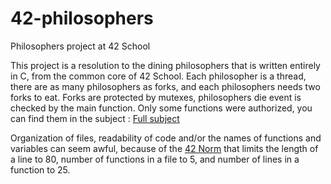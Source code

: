 # 42-philosophers
Philosophers project at 42 School

This project is a resolution to the dining philosophers that is written entirely in C, from the common core of 42 School.
Each philosopher is a thread, there are as many philosophers as forks, and each philosophers needs two forks to eat.
Forks are protected by mutexes, philosophers die event is checked by the main function.
Only some functions were authorized, you can find them in the subject :
[Full subject](https://cdn.intra.42.fr/pdf/pdf/115742/en.subject.pdf)

Organization of files, readability of code and/or the names of functions and variables can seem awful, because of the [42 Norm](https://raw.githubusercontent.com/42School/norminette/master/pdf/en.norm.pdf) that limits the length of a line to 80, number of functions in a file to 5, and number of lines in a function to 25.

